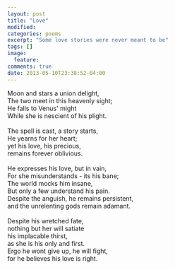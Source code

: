 ```yaml
---
layout: post
title: "Love"
modified:
categories: poems
excerpt: "Some love stories were never meant to be"
tags: []
image:
  feature:
comments: true
date: 2013-05-10T23:38:52-04:00
---
```

Moon and stars a union delight,<br/>
The two meet in this heavenly sight;<br/>
He falls to Venus' might<br/>
While she is nescient of his plight.<br/><br/>
The spell is cast, a story starts,<br/>
He yearns for her heart;<br/>
yet his love, his precious,<br/>
remains forever oblivious.<br/><br/>
He expresses his love, but in vain,<br/>
For she misunderstands - its his bane;<br/>
The world mocks him insane,<br/>
But only a few understand his pain.<br/>
Despite the anguish, he remains persistent,<br/>
and the unrelenting gods remain adamant.<br/><br/>
Despite his wretched fate,<br/>
nothing but her will satiate<br/>
his implacable thirst,<br/>
as she is his only and first.<br/>
Ergo he wont give up, he will fight,<br/>
for he believes his love is right.<br/><br/>

